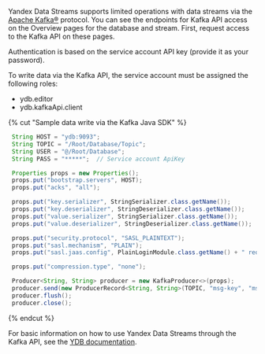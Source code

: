 Yandex Data Streams supports limited operations with data streams via the [Apache Kafka®](https://kafka.apache.org/) protocol. You can see the endpoints for Kafka API access on the Overview pages for the database and stream. First, request access to the Kafka API on these pages.

Authentication is based on the service account API key (provide it as your password).

To write data via the Kafka API, the service account must be assigned the following roles:
- ydb.editor
- ydb.kafkaApi.client

{% cut "Sample data write via the Kafka Java SDK" %}

```java
 String HOST = "ydb:9093";
 String TOPIC = "/Root/Database/Topic";
 String USER = "@/Root/Database";
 String PASS = "*****";  // Service account ApiKey

 Properties props = new Properties();
 props.put("bootstrap.servers", HOST);
 props.put("acks", "all");

 props.put("key.serializer", StringSerializer.class.getName());
 props.put("key.deserializer", StringDeserializer.class.getName());
 props.put("value.serializer", StringSerializer.class.getName());
 props.put("value.deserializer", StringDeserializer.class.getName());

 props.put("security.protocol", "SASL_PLAINTEXT");
 props.put("sasl.mechanism", "PLAIN");
 props.put("sasl.jaas.config", PlainLoginModule.class.getName() + " required username=\"" + USER + "\" password=\"" + PASS + "\";");

 props.put("compression.type", "none");

 Producer<String, String> producer = new KafkaProducer<>(props);
 producer.send(new ProducerRecord<String, String>(TOPIC, "msg-key", "msg-body"));
 producer.flush();
 producer.close();
```

{% endcut %}

For basic information on how to use Yandex Data Streams through the Kafka API, see the [YDB documentation](https://ydb.tech/en/docs/reference/kafka-api).
